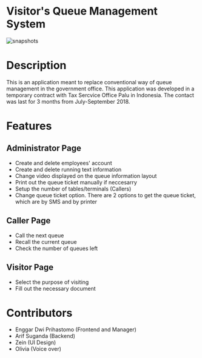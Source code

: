 # Visitor's Queue Management System
![snapshots](https://github.com/enggardwiprihastomo/customer-queue-management-system/blob/master/snapshots.png)

# Description
This is an application meant to replace conventional way of queue management in the government office. This application was developed in a temporary contract with Tax Sercvice Office Palu in Indonesia. The contact was last for 3 months from July-September 2018.

# Features
## Administrator Page
* Create and delete employees' account
* Create and delete running text information
* Change video displayed on the queue information layout
* Print out the queue ticket manually if neccesarry
* Setup the number of tables/terminals (Callers)
* Change queue ticket option. There are 2 options to get the queue ticket, which are by SMS and by printer

## Caller Page
* Call the next queue
* Recall the current queue
* Check the number of queues left

## Visitor Page
* Select the purpose of visiting
* Fill out the necessary document

# Contributors
* Enggar Dwi Prihastomo (Frontend and Manager)
* Arif Suganda (Backend)
* Zein (UI Design)
* Olivia (Voice over)
